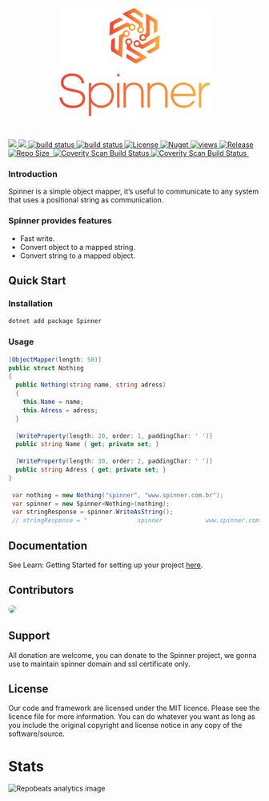 <div align="center">
  <img src="/assets/logo.png?raw=true">
</div>

#

 <a href="https://github.com/Daniel-iel/Spinner/graphs/contributors" alt="Contributors">
    <img src="https://img.shields.io/github/contributors/Daniel-iel/Spinner" />
</a>
<a href="https://github.com/Daniel-iel/Spinner/commits/main" alt="Total Commits">
    <img src="https://img.shields.io/github/commit-activity/m/Daniel-iel/Spinner/main" />
</a>  
<a href="https://github.com/Daniel-iel/Spinner/actions/workflows/ci.yml">
    <img src="https://github.com/Daniel-iel/Spinner/actions/workflows/ci.yml/badge.svg" alt="build status">
</a>
<a href="https://github.com/Daniel-iel/Spinner/actions/workflows/ci.yml">
    <img src="https://github.com/Daniel-iel/Spinner/actions/workflows/ci-documentation.yml/badge.svg" alt="build status">
</a>
<a href="https://github.com/Daniel-iel/Spinner/blob/main/LICENSE">
    <img src="https://img.shields.io/github/license/Daniel-iel/Spinner" alt="License"/>
</a>
<a href="https://www.nuget.org/packages/Spinner">
    <img src="https://img.shields.io/nuget/dt/Spinner" alt="Nuget"/>
</a>  
<a href="#">
  <img alt="views" title="Views" src="https://visitor-badge-reloaded.herokuapp.com/badge?page_id=https://github.com/Daniel-iel/Spinner&logo=github"/>
</a>
<a href="#">
  <img alt="Release" title="Release" src="https://img.shields.io/nuget/v/spinner"/>
</a>
<a href="#">
  <img alt="Repo Size" title="Repo Size" src="https://img.shields.io/github/repo-size/Daniel-iel/spinner"/>
</a>
<a href="https://www.codefactor.io/repository/github/Daniel-iel/spinner">
  <img alt="" title="" src="https://www.codefactor.io/repository/github/Daniel-iel/spinner/badge"/>  
</a>
<a href="https://codecov.io/gh/Daniel-iel/Spinner">
  <img alt="Coverity Scan Build Status" src="https://codecov.io/gh/Daniel-iel/Spinner/branch/main/graph/badge.svg?token=0DO0Z5CA6N/">
</a>
<a href="https://scan.coverity.com/projects/spinner">
  <img alt="Coverity Scan Build Status"
       src="https://img.shields.io/coverity/scan/24116.svg"/>
</a>
<a href="">
  <img alt="" src="https://api.meercode.io/badge/Daniel-iel/Spinner?type=ci-score&lastDay=31"/>
</a>

<br />

### Introduction

Spinner is a simple object mapper, it’s useful to communicate to any system that uses a positional string as communication.

### Spinner provides features

* Fast write.
* Convert object to a mapped string.
* Convert string to a mapped object.

## Quick Start

### Installation

```csharp
dotnet add package Spinner
```

### Usage

```csharp
[ObjectMapper(length: 50)]
public struct Nothing
{
  public Nothing(string name, string adress)
  {
    this.Name = name;
    this.Adress = adress;
  }
  
  [WriteProperty(length: 20, order: 1, paddingChar: ' ')]
  public string Name { get; private set; }
  
  [WriteProperty(length: 30, order: 2, paddingChar: ' ')]
  public string Adress { get; private set; }
}
    
 var nothing = new Nothing("spinner", "www.spinner.com.br");
 var spinner = new Spinner<Nothing>(nothing);
 var stringResponse = spinner.WriteAsString();   
 // stringResponse = "              spinner            www.spinner.com.br"
```

## Documentation

See Learn: Getting Started for setting up your project [here](https://spinnerframework.com/).

## Contributors

<a href="https://github.com/Daniel-iel">
  <img src="https://github.com/Daniel-iel.png?size=40" width="40" style="border-radius: 100%" />
</a>

## Support

All donation are welcome, you can donate to the Spinner project, we gonna use to maintain spinner domain and ssl certificate only.

## License

Our code and framework are licensed under the MIT licence. Please see the licence file for more information. You can do whatever you want as long as you include the original copyright and license notice in any copy of the software/source.

# Stats

<img src="https://repobeats.axiom.co/api/embed/c3f5ed375e6e703c23a90745aaee5bca46ebd0fd.svg" alt="Repobeats analytics image" />
